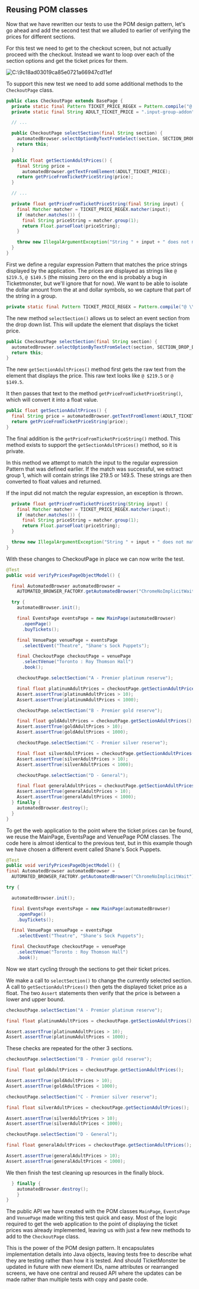 ## Reusing POM classes

Now that we have rewritten our tests to use the POM design pattern,
let's go ahead and add the second test that we alluded to earlier of
verifying the prices for different sections.

For this test we need to get to the checkout screen, but not actually
proceed with the checkout. Instead we want to loop over each of the
section options and get the ticket prices for them.

![C:\9c18ad03019ca85e0721a66947cd11ef](./image1.png)

To support this new test we need to add some additional methods to the
`CheckoutPage` class.

```java
public class CheckoutPage extends BasePage {
  private static final Pattern TICKET_PRICE_REGEX = Pattern.compile("@ \\$(\\d+\\.\\d+)");
  private static final String ADULT_TICKET_PRICE = ".input-group-addon";

  // ...

  public CheckoutPage selectSection(final String section) {
    automatedBrowser.selectOptionByTextFromSelect(section, SECTION_DROP_DOWN_LIST, WAIT_TIME);
    return this;
  }

  public float getSectionAdultPrices() {
    final String price =
      automatedBrowser.getTextFromElement(ADULT_TICKET_PRICE);
    return getPriceFromTicketPriceString(price);
  }

  // ...

  private float getPriceFromTicketPriceString(final String input) {
    final Matcher matcher = TICKET_PRICE_REGEX.matcher(input);
    if (matcher.matches()) {
      final String priceString = matcher.group(1);
      return Float.parseFloat(priceString);
    }

    throw new IllegalArgumentException("String " + input + " does not match the regex");
  }
}
```

First we define a regular expression Pattern that matches the price
strings displayed by the application. The prices are displayed as
strings like `@ $219.5`, `@ $149.5` (the missing zero on the end is
probably a bug in Ticketmonster, but we'll ignore that for now). We
want to be able to isolate the dollar amount from the at and dollar
symbols, so we capture that part of the string in a group.

```java
private static final Pattern TICKET_PRICE_REGEX = Pattern.compile("@ \\$(\\d+\\.\\d+)");
```

The new method `selectSection()` allows us to select an event section from
the drop down list. This will update the element that displays the
ticket price.

```java
public CheckoutPage selectSection(final String section) {
  automatedBrowser.selectOptionByTextFromSelect(section, SECTION_DROP_DOWN_LIST, WAIT_TIME);
  return this;
}
```

The new `getSectionAdultPrices()` method first gets the raw text from the
element that displays the price. This raw text looks like `@ $219.5`
or `@ $149.5`.

It then passes that text to the method `getPriceFromTicketPriceString()`,
which will convert it into a float value.

```java
public float getSectionAdultPrices() {
  final String price = automatedBrowser.getTextFromElement(ADULT_TICKET_PRICE);
  return getPriceFromTicketPriceString(price);
}
```

The final addition is the `getPriceFromTicketPriceString()` method. This
method exists to support the `getSectionAdultPrices()` method, so it is
private.

In this method we attempt to match the input to the regular expression
Pattern that was defined earlier. If the match was successful, we
extract group 1, which will contain strings like 219.5 or 149.5. These
strings are then converted to float values and returned.

If the input did not match the regular expression, an exception is
thrown.

```java
  private float getPriceFromTicketPriceString(String input) {
    final Matcher matcher = TICKET_PRICE_REGEX.matcher(input);
    if (matcher.matches()) {
      final String priceString = matcher.group(1);
      return Float.parseFloat(priceString);
  }

  throw new IllegalArgumentException("String " + input + " does not match the regex");
}
```

With these changes to CheckoutPage in place we can now write the test.

```java
@Test
public void verifyPricesPageObjectModel() {

  final AutomatedBrowser automatedBrowser =
    AUTOMATED_BROWSER_FACTORY.getAutomatedBrowser("ChromeNoImplicitWait");

  try {
    automatedBrowser.init();

    final EventsPage eventsPage = new MainPage(automatedBrowser)
      .openPage()
      .buyTickets();

    final VenuePage venuePage = eventsPage
      .selectEvent("Theatre", "Shane's Sock Puppets");

    final CheckoutPage checkoutPage = venuePage
      .selectVenue("Toronto : Roy Thomson Hall")
      .book();

    checkoutPage.selectSection("A - Premier platinum reserve");

    final float platinumAdultPrices = checkoutPage.getSectionAdultPrices();
    Assert.assertTrue(platinumAdultPrices > 10);
    Assert.assertTrue(platinumAdultPrices < 1000);

    checkoutPage.selectSection("B - Premier gold reserve");

    final float goldAdultPrices = checkoutPage.getSectionAdultPrices();
    Assert.assertTrue(goldAdultPrices > 10);
    Assert.assertTrue(goldAdultPrices < 1000);

    checkoutPage.selectSection("C - Premier silver reserve");

    final float silverAdultPrices = checkoutPage.getSectionAdultPrices();
    Assert.assertTrue(silverAdultPrices > 10);
    Assert.assertTrue(silverAdultPrices < 1000);

    checkoutPage.selectSection("D - General");

    final float generalAdultPrices = checkoutPage.getSectionAdultPrices();
    Assert.assertTrue(generalAdultPrices > 10);
    Assert.assertTrue(generalAdultPrices < 1000);
  } finally {
    automatedBrowser.destroy();
  }
}
```

To get the web application to the point where the ticket prices can be
found, we reuse the MainPage, EventsPage and VenuePage POM classes. The
code here is almost identical to the previous test, but in this example
though we have chosen a different event called Shane's Sock Puppets.

```java
@Test
public void verifyPricesPageObjectModel() {
final AutomatedBrowser automatedBrowser =
  AUTOMATED_BROWSER_FACTORY.getAutomatedBrowser("ChromeNoImplicitWait");

try {

  automatedBrowser.init();

  final EventsPage eventsPage = new MainPage(automatedBrowser)
    .openPage()
    .buyTickets();

  final VenuePage venuePage = eventsPage
    .selectEvent("Theatre", "Shane's Sock Puppets");

  final CheckoutPage checkoutPage = venuePage
    .selectVenue("Toronto : Roy Thomson Hall")
    .book();
```

Now we start cycling through the sections to get their ticket prices.

We make a call to `selectSection()` to change the currently selected
section. A call to `getSectionAdultPrices()` then gets the displayed
ticket price as a float. The two `Assert` statements then verify that the
price is between a lower and upper bound.

```java
checkoutPage.selectSection("A - Premier platinum reserve");

final float platinumAdultPrices = checkoutPage.getSectionAdultPrices();

Assert.assertTrue(platinumAdultPrices > 10);
Assert.assertTrue(platinumAdultPrices < 1000);
```

These checks are repeated for the other 3 sections.

```java
checkoutPage.selectSection("B - Premier gold reserve");

final float goldAdultPrices = checkoutPage.getSectionAdultPrices();

Assert.assertTrue(goldAdultPrices > 10);
Assert.assertTrue(goldAdultPrices < 1000);

checkoutPage.selectSection("C - Premier silver reserve");

final float silverAdultPrices = checkoutPage.getSectionAdultPrices();

Assert.assertTrue(silverAdultPrices > 10);
Assert.assertTrue(silverAdultPrices < 1000);

checkoutPage.selectSection("D - General");

final float generalAdultPrices = checkoutPage.getSectionAdultPrices();

Assert.assertTrue(generalAdultPrices > 10);
Assert.assertTrue(generalAdultPrices < 1000);
```

We then finish the test cleaning up resources in the finally block.

```java
  } finally {
    automatedBrowser.destroy();
    }
}
```

The public API we have created with the POM classes `MainPage`, `EventsPage`
and `VenuePage` made writing this test quick and easy. Most of the logic
required to get the web application to the point of displaying the
ticket prices was already implemented, leaving us with just a few new
methods to add to the `CheckoutPage` class.

This is the power of the POM design pattern. It encapsulates
implementation details into Java objects, leaving tests free to describe
what they are testing rather than how it is tested. And should
TicketMonster be updated in future with new element IDs, name attributes
or rearranged screens, we have one central and reused API where the
updates can be made rather than multiple tests with copy and paste code.
